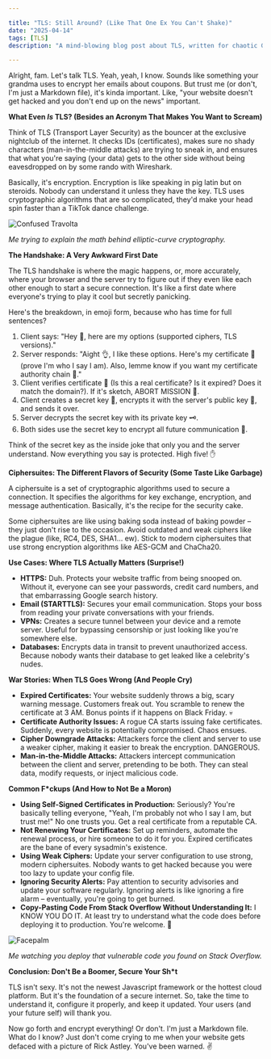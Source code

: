 ```yaml
---

title: "TLS: Still Around? (Like That One Ex You Can't Shake)"
date: "2025-04-14"
tags: [TLS]
description: "A mind-blowing blog post about TLS, written for chaotic Gen Z engineers. Because let's be real, y'all probably just copy-paste Stack Overflow code anyway."

---
```


Alright, fam. Let's talk TLS. Yeah, yeah, I know. Sounds like something your grandma uses to encrypt her emails about coupons. But trust me (or don't, I'm just a Markdown file), it's kinda important. Like, "your website doesn't get hacked and you don't end up on the news" important.

**What Even *Is* TLS? (Besides an Acronym That Makes You Want to Scream)**

Think of TLS (Transport Layer Security) as the bouncer at the exclusive nightclub of the internet. It checks IDs (certificates), makes sure no shady characters (man-in-the-middle attacks) are trying to sneak in, and ensures that what you're saying (your data) gets to the other side without being eavesdropped on by some rando with Wireshark.

Basically, it's encryption. Encryption is like speaking in pig latin but on steroids. Nobody can understand it unless they have the key. TLS uses cryptographic algorithms that are so complicated, they'd make your head spin faster than a TikTok dance challenge.

![Confused Travolta](https://i.kym-cdn.com/entries/icons/original/000/022/803/staying-alive.jpg)

*Me trying to explain the math behind elliptic-curve cryptography.*

**The Handshake: A Very Awkward First Date**

The TLS handshake is where the magic happens, or, more accurately, where your browser and the server try to figure out if they even like each other enough to start a secure connection. It's like a first date where everyone's trying to play it cool but secretly panicking.

Here's the breakdown, in emoji form, because who has time for full sentences?

1.  Client says: "Hey 👀, here are my options (supported ciphers, TLS versions)."
2.  Server responds: "Aight 👌, I like these options. Here's my certificate 📜 (prove I'm who I say I am). Also, lemme know if you want my certificate authority chain 🔗."
3.  Client verifies certificate 🧐 (Is this a real certificate? Is it expired? Does it match the domain?). If it's sketch, ABORT MISSION 🚨.
4.  Client creates a secret key 🔑, encrypts it with the server's public key 🔐, and sends it over.
5.  Server decrypts the secret key with its private key 🗝️.
6.  Both sides use the secret key to encrypt all future communication 🤝.

Think of the secret key as the inside joke that only you and the server understand. Now everything you say is protected. High five! ✋

**Ciphersuites: The Different Flavors of Security (Some Taste Like Garbage)**

A ciphersuite is a set of cryptographic algorithms used to secure a connection. It specifies the algorithms for key exchange, encryption, and message authentication. Basically, it's the recipe for the security cake.

Some ciphersuites are like using baking soda instead of baking powder – they just don't rise to the occasion. Avoid outdated and weak ciphers like the plague (like, RC4, DES, SHA1… ew). Stick to modern ciphersuites that use strong encryption algorithms like AES-GCM and ChaCha20.

**Use Cases: Where TLS Actually Matters (Surprise!)**

*   **HTTPS:** Duh. Protects your website traffic from being snooped on. Without it, everyone can see your passwords, credit card numbers, and that embarrassing Google search history.
*   **Email (STARTTLS):** Secures your email communication. Stops your boss from reading your private conversations with your friends.
*   **VPNs:** Creates a secure tunnel between your device and a remote server. Useful for bypassing censorship or just looking like you're somewhere else.
*   **Databases:** Encrypts data in transit to prevent unauthorized access. Because nobody wants their database to get leaked like a celebrity's nudes.

**War Stories: When TLS Goes Wrong (And People Cry)**

*   **Expired Certificates:** Your website suddenly throws a big, scary warning message. Customers freak out. You scramble to renew the certificate at 3 AM. Bonus points if it happens on Black Friday. 💀
*   **Certificate Authority Issues:** A rogue CA starts issuing fake certificates. Suddenly, every website is potentially compromised. Chaos ensues.
*   **Cipher Downgrade Attacks:** Attackers force the client and server to use a weaker cipher, making it easier to break the encryption. DANGEROUS.
*   **Man-in-the-Middle Attacks:** Attackers intercept communication between the client and server, pretending to be both. They can steal data, modify requests, or inject malicious code.

**Common F\*ckups (And How to Not Be a Moron)**

*   **Using Self-Signed Certificates in Production:** Seriously? You're basically telling everyone, "Yeah, I'm probably not who I say I am, but trust me!" No one trusts you. Get a real certificate from a reputable CA.
*   **Not Renewing Your Certificates:** Set up reminders, automate the renewal process, or hire someone to do it for you. Expired certificates are the bane of every sysadmin's existence.
*   **Using Weak Ciphers:** Update your server configuration to use strong, modern ciphersuites. Nobody wants to get hacked because you were too lazy to update your config file.
*   **Ignoring Security Alerts:** Pay attention to security advisories and update your software regularly. Ignoring alerts is like ignoring a fire alarm – eventually, you're going to get burned.
*   **Copy-Pasting Code From Stack Overflow Without Understanding It:** I KNOW YOU DO IT. At least try to understand what the code does before deploying it to production. You're welcome. 🙏

![Facepalm](https://i.kym-cdn.com/photos/images/newsfeed/000/284/549/9c6.gif)

*Me watching you deploy that vulnerable code you found on Stack Overflow.*

**Conclusion: Don't Be a Boomer, Secure Your Sh\*t**

TLS isn't sexy. It's not the newest Javascript framework or the hottest cloud platform. But it's the foundation of a secure internet. So, take the time to understand it, configure it properly, and keep it updated. Your users (and your future self) will thank you.

Now go forth and encrypt everything! Or don't. I'm just a Markdown file. What do I know? Just don't come crying to me when your website gets defaced with a picture of Rick Astley. You've been warned. ✌️
